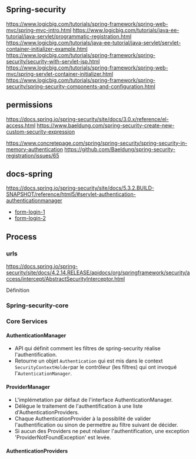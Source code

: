 ## Spring-security

https://www.logicbig.com/tutorials/spring-framework/spring-web-mvc/spring-mvc-intro.html
https://www.logicbig.com/tutorials/java-ee-tutorial/java-servlet/programmatic-registration.html
https://www.logicbig.com/tutorials/java-ee-tutorial/java-servlet/servlet-container-initializer-example.html
https://www.logicbig.com/tutorials/spring-framework/spring-security/security-with-servlet-jsp.html
https://www.logicbig.com/tutorials/spring-framework/spring-web-mvc/spring-servlet-container-initializer.html
https://www.logicbig.com/tutorials/spring-framework/spring-security/spring-security-components-and-configuration.html

## permissions
https://docs.spring.io/spring-security/site/docs/3.0.x/reference/el-access.html
https://www.baeldung.com/spring-security-create-new-custom-security-expression

https://www.concretepage.com/spring/spring-security/spring-security-in-memory-authentication
https://github.com/Baeldung/spring-security-registration/issues/65

## docs-spring
https://docs.spring.io/spring-security/site/docs/5.3.2.BUILD-SNAPSHOT/reference/html5/#servlet-authentication-authenticationmanager

* [form-login-1](https://www.baeldung.com/spring-security-login)
* [form-login-2](https://www.baeldung.com/java-config-spring-security)


## Process
### urls
https://docs.spring.io/spring-security/site/docs/4.2.14.RELEASE/apidocs/org/springframework/security/access/intercept/AbstractSecurityInterceptor.html

Définition

### Spring-security-core

### Core Services

#### AuthenticationManager

* API qui définit comment les filtres de spring-security réalise l'authentification.
* Retourne un objet `Authentication` qui est mis dans le context `SecurityContextHolder`par le contrôleur (les filtres) qui ont invoqué l'`AutenticationManager`.


#### ProviderManager
* L'implémetation par défaut de l'interface AuthenticationManager.
* Délègue le traitement de l'authentification à une liste d'AuthenticationProviders.
* Chaque AuthenticationProvider à la possiblité de valider l'authentification ou sinon de permettre au filtre suivant de décider.
* Si aucun des Providers ne peut réaliser l'authentification, une exception 'ProviderNotFoundException' est levée.

#### AuthenticationProviders
